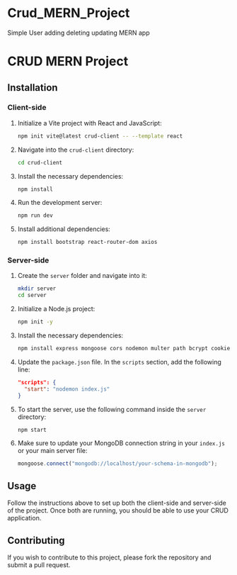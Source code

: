 # Crud_MERN_Project
Simple User adding deleting updating MERN app 

# CRUD MERN Project

## Installation

### Client-side

1. Initialize a Vite project with React and JavaScript:

    ```bash
    npm init vite@latest crud-client -- --template react
    ```

2. Navigate into the `crud-client` directory:

    ```bash
    cd crud-client
    ```

3. Install the necessary dependencies:

    ```bash
    npm install
    ```

4. Run the development server:

    ```bash
    npm run dev
    ```

5. Install additional dependencies:

    ```bash
    npm install bootstrap react-router-dom axios
    ```

### Server-side

1. Create the `server` folder and navigate into it:

    ```bash
    mkdir server
    cd server
    ```

2. Initialize a Node.js project:

    ```bash
    npm init -y
    ```

3. Install the necessary dependencies:

    ```bash
    npm install express mongoose cors nodemon multer path bcrypt cookie-parser jsonwebtoken
    ```

4. Update the `package.json` file. In the `scripts` section, add the following line:

    ```json
    "scripts": {
      "start": "nodemon index.js"
    }
    ```

5. To start the server, use the following command inside the `server` directory:

    ```bash
    npm start
    ```

6. Make sure to update your MongoDB connection string in your `index.js` or your main server file:

    ```javascript
    mongoose.connect("mongodb://localhost/your-schema-in-mongodb");
    ```

## Usage

Follow the instructions above to set up both the client-side and server-side of the project. Once both are running, you should be able to use your CRUD application.

## Contributing

If you wish to contribute to this project, please fork the repository and submit a pull request.

 
